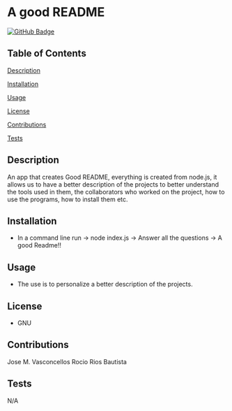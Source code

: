 # A good README


  [![GitHub Badge](https://img.shields.io/badge/github.com/dewrivers)](undefined)


  ## Table of Contents


  [Description](#Description)

  [Installation](#Installation)

  [Usage](#Usage)

  [License](#License)

  [Contributions](#Contributions)

  [Tests](#Tests)

  ## Description

  An app that creates Good README, everything is created from node.js, it allows us to have a better description of the projects to better understand the tools used in them, the collaborators who worked on the project, how to use the programs, how to install them etc.
  


  ## Installation

 * In a command line run -> node index.js -> Answer all the questions -> A good Readme!!


  ## Usage

  
  * The use is to personalize a better description of the projects.


  ## License

  * GNU 


  ## Contributions

  Jose M. Vasconcellos
  Rocio Rios Bautista

  ## Tests

  N/A


  